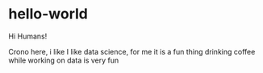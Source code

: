 # hello-world

Hi Humans!

Crono here, i like I like data science, for me it is a fun thing
drinking coffee while working on data is very fun
